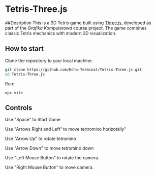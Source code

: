 # Tetris-Three.js

##Desription
This is a 3D Tetris game built using [Three.js](https://threejs.org/), developed as part of the *Grafika Komputerowa* course project. The game combines classic Tetris mechanics with modern 3D visualization.

## How to start

Clone the repository to your local machine:
```bash
git clone https://github.com/Echo-Terminal/Tetris-Three.js.git
cd Tetris-Three.js
```
Run:
```
npx vite
```

## Controls

Use "Space" to Start Game

Use "Arrows Right and Left" to move tertromino horizotally"

Use "Arrow Up" to rotate tetromino

Use "Arrow Down" to move tetromino down

Use "Left Mouse Button" to rotate the camera.

Use "Right Mouse Button" to move camera.
